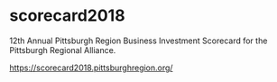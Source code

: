 # scorecard2018

12th Annual Pittsburgh Region Business Investment Scorecard for the Pittsburgh Regional Alliance. 

https://scorecard2018.pittsburghregion.org/